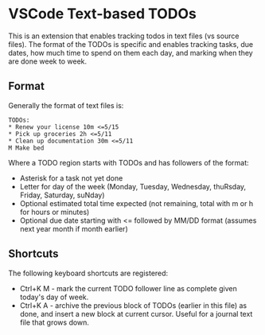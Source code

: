 # VSCode Text-based TODOs

This is an extension that enables tracking todos in text files (vs source files). The
format of the TODOs is specific and enables tracking tasks, due dates, how much time
to spend on them each day, and marking when they are done week to week.

## Format

Generally the format of text files is:

```
TODOs:
* Renew your license 10m <=5/15
* Pick up groceries 2h <=5/11
* Clean up documentation 30m <=5/11
M Make bed
```

Where a TODO region starts with TODOs and has followers of the format:
* Asterisk for a task not yet done
* Letter for day of the week (Monday, Tuesday, Wednesday, thuRsday, Friday, Saturday, suNday)
* Optional estimated total time expected (not remaining, total with m or h for hours or minutes)
* Optional due date starting with <= followed by MM/DD format (assumes next year month if month earlier)

## Shortcuts

The following keyboard shortcuts are registered:
* Ctrl+K M - mark the current TODO follower line as complete given today's day of week.
* Ctrl+K A - archive the previous block of TODOs (earlier in this file) as done,
  and insert a new block at current cursor. Useful for a journal text file that grows down.
